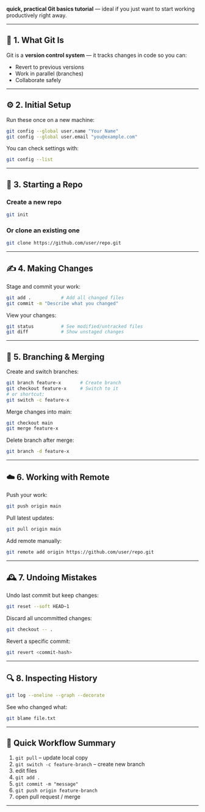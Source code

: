 **quick, practical Git basics tutorial** — ideal if you just want to start working productively right away.

---

## 🧩 1. What Git Is
Git is a **version control system** — it tracks changes in code so you can:
- Revert to previous versions
- Work in parallel (branches)
- Collaborate safely

---

## ⚙️ 2. Initial Setup
Run these once on a new machine:
```bash
git config --global user.name "Your Name"
git config --global user.email "you@example.com"
```
You can check settings with:
```bash
git config --list
```

---

## 📁 3. Starting a Repo
### Create a new repo
```bash
git init
```

### Or clone an existing one
```bash
git clone https://github.com/user/repo.git
```

---

## ✍️ 4. Making Changes
Stage and commit your work:

```bash
git add .           # Add all changed files
git commit -m "Describe what you changed"
```

View your changes:
```bash
git status          # See modified/untracked files
git diff            # Show unstaged changes
```

---

## 🌿 5. Branching & Merging
Create and switch branches:
```bash
git branch feature-x       # Create branch
git checkout feature-x     # Switch to it
# or shortcut:
git switch -c feature-x
```

Merge changes into main:
```bash
git checkout main
git merge feature-x
```

Delete branch after merge:
```bash
git branch -d feature-x
```

---

## ☁️ 6. Working with Remote
Push your work:
```bash
git push origin main
```

Pull latest updates:
```bash
git pull origin main
```

Add remote manually:
```bash
git remote add origin https://github.com/user/repo.git
```

---

## 🕰️ 7. Undoing Mistakes
Undo last commit but keep changes:
```bash
git reset --soft HEAD~1
```

Discard all uncommitted changes:
```bash
git checkout -- .
```

Revert a specific commit:
```bash
git revert <commit-hash>
```

---

## 🔍 8. Inspecting History
```bash
git log --oneline --graph --decorate
```

See who changed what:
```bash
git blame file.txt
```

---

## 🚀 Quick Workflow Summary
1. `git pull` – update local copy
2. `git switch -c feature-branch` – create new branch
3. edit files
4. `git add .`
5. `git commit -m "message"`
6. `git push origin feature-branch`
7. open pull request / merge

---
